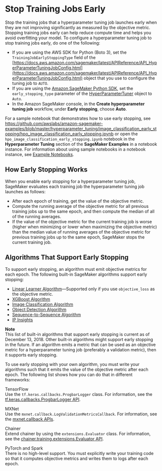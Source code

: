 # Stop Training Jobs Early<a name="automatic-model-tuning-early-stopping"></a>

Stop the training jobs that a hyperparameter tuning job launches early when they are not improving significantly as measured by the objective metric\. Stopping training jobs early can help reduce compute time and helps you avoid overfitting your model\. To configure a hyperparameter tuning job to stop training jobs early, do one of the following:
+ If you are using the AWS SDK for Python \(Boto 3\), set the `TrainingJobEarlyStoppingType` field of the [https://docs.aws.amazon.com/sagemaker/latest/APIReference/API_HyperParameterTuningJobConfig.html](https://docs.aws.amazon.com/sagemaker/latest/APIReference/API_HyperParameterTuningJobConfig.html) object that you use to configure the tuning job to `AUTO`\.
+ If you are using the [Amazon SageMaker Python SDK](https://sagemaker.readthedocs.io), set the `early_stopping_type` parameter of the [HyperParameterTuner](https://sagemaker.readthedocs.io/en/stable/tuner.html) object to `Auto`\.
+ In the Amazon SageMaker console, in the **Create hyperparameter tuning job** workflow, under **Early stopping**, choose **Auto**\.

For a sample notebook that demonstrates how to use early stopping, see [https://github\.com/awslabs/amazon\-sagemaker\-examples/blob/master/hyperparameter\_tuning/image\_classification\_early\_stopping/hpo\_image\_classification\_early\_stopping\.ipynb](https://github.com/awslabs/amazon-sagemaker-examples/blob/master/hyperparameter_tuning/image_classification_early_stopping/hpo_image_classification_early_stopping.ipynb) or open the `hpo_image_classification_early_stopping.ipynb` notebook in the **Hyperparameter Tuning** section of the **SageMaker Examples** in a notebook instance\. For information about using sample notebooks in a notebook instance, see [Example Notebooks](howitworks-nbexamples.md)\.

## How Early Stopping Works<a name="automatic-tuning-early-stop-how"></a>

When you enable early stopping for a hyperparameter tuning job, SageMaker evaluates each training job the hyperparameter tuning job launches as follows:
+ After each epoch of training, get the value of the objective metric\.
+ Compute the running average of the objective metric for all previous training jobs up to the same epoch, and then compute the median of all of the running averages\.
+ If the value of the objective metric for the current training job is worse \(higher when minimizing or lower when maximizing the objective metric\) than the median value of running averages of the objective metric for previous training jobs up to the same epoch, SageMaker stops the current training job\.

## Algorithms That Support Early Stopping<a name="automatic-tuning-early-stopping-algos"></a>

To support early stopping, an algorithm must emit objective metrics for each epoch\. The following built\-in SageMaker algorithms support early stopping:
+ [Linear Learner Algorithm](linear-learner.md)—Supported only if you use `objective_loss` as the objective metric\.
+ [XGBoost Algorithm](xgboost.md)
+ [Image Classification Algorithm](image-classification.md)
+ [Object Detection Algorithm](object-detection.md)
+ [Sequence\-to\-Sequence Algorithm](seq-2-seq.md)
+ [IP Insights](ip-insights.md)

**Note**  
This list of built\-in algorithms that support early stopping is current as of December 13, 2018\. Other built\-in algorithms might support early stopping in the future\. If an algorithm emits a metric that can be used as an objective metric for a hyperparameter tuning job \(preferably a validation metric\), then it supports early stopping\.

To use early stopping with your own algorithm, you must write your algorithms such that it emits the value of the objective metric after each epoch\. The following list shows how you can do that in different frameworks:

TensorFlow  
Use the `tf.keras.callbacks.ProgbarLogger` class\. For information, see the [tf\.keras\.callbacks\.ProgbarLogger API](https://www.tensorflow.org/api_docs/python/tf/keras/callbacks/ProgbarLogger)\.

MXNet  
Use the `mxnet.callback.LogValidationMetricsCallback`\. For information, see the [mxnet\.callback APIs](https://mxnet.apache.org/versions/master/api/python/docs/api/legacy/callback/index.html)\.

Chainer  
Extend chainer by using the `extensions.Evaluator` class\. For information, see the [chainer\.training\.extensions\.Evaluator API](https://docs.chainer.org/en/v1.24.0/reference/extensions.html#evaluator)\.

PyTorch and Spark  
There is no high\-level support\. You must explicitly write your training code so that it computes objective metrics and writes them to logs after each epoch\.
